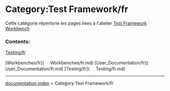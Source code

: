 # Category:Test Framework/fr
Cette catégorie répertorie les pages liées à l\'atelier [Test Framework Workbench](Testing/fr.md).

### Contents:

[Testing/fr](Testing/fr.md)

[Workbenches/fr](<img src="images/Property.png" style="width:16px"> Workbenches/fr.md) [User\_Documentation/fr](<img src="images/Property.png" style="width:16px"> User_Documentation/fr.md) [Testing/fr](<img src="images/Property.png" style="width:16px"> Testing/fr.md)

---
[documentation index](../README.md) > Category:Test Framework/fr
